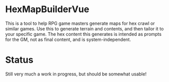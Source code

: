# HexMapBuilderVue

This is a tool to help RPG game masters generate maps for hex crawl or similar games.  Use this to generate terrain and contents, and then tailor it to your specific game.  The hex content this generates is intended as prompts for the GM, not as final content, and is system-independent.

# Status

Still very much a work in progress, but should be somewhat usable!

